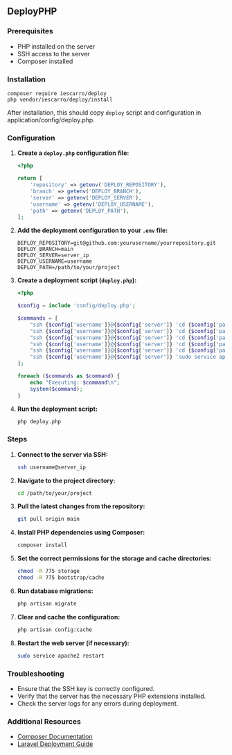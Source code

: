 ## DeployPHP

### Prerequisites

- PHP installed on the server
- SSH access to the server
- Composer installed

### Installation

```
composer require iescarro/deploy
php vendor/iescarro/deploy/install
```

After installation, this should copy ```deploy``` script and configuration in 
application/config/deploy.php.

### Configuration

1. **Create a `deploy.php` configuration file:**
    ```php
    <?php

    return [
        'repository' => getenv('DEPLOY_REPOSITORY'),
        'branch' => getenv('DEPLOY_BRANCH'),
        'server' => getenv('DEPLOY_SERVER'),
        'username' => getenv('DEPLOY_USERNAME'),
        'path' => getenv('DEPLOY_PATH'),
    ];
    ```

2. **Add the deployment configuration to your `.env` file:**
    ```
    DEPLOY_REPOSITORY=git@github.com:yourusername/yourrepository.git
    DEPLOY_BRANCH=main
    DEPLOY_SERVER=server_ip
    DEPLOY_USERNAME=username
    DEPLOY_PATH=/path/to/your/project
    ```

3. **Create a deployment script (`deploy.php`):**
    ```php
    <?php

    $config = include 'config/deploy.php';

    $commands = [
        "ssh {$config['username']}@{$config['server']} 'cd {$config['path']} && git pull origin {$config['branch']}'",
        "ssh {$config['username']}@{$config['server']} 'cd {$config['path']} && composer install'",
        "ssh {$config['username']}@{$config['server']} 'cd {$config['path']} && chmod -R 775 storage bootstrap/cache'",
        "ssh {$config['username']}@{$config['server']} 'cd {$config['path']} && php artisan migrate'",
        "ssh {$config['username']}@{$config['server']} 'cd {$config['path']} && php artisan config:cache'",
        "ssh {$config['username']}@{$config['server']} 'sudo service apache2 restart'",
    ];

    foreach ($commands as $command) {
        echo "Executing: $command\n";
        system($command);
    }
    ```

4. **Run the deployment script:**
    ```sh
    php deploy.php
    ```

### Steps

1. **Connect to the server via SSH:**
    ```sh
    ssh username@server_ip
    ```

2. **Navigate to the project directory:**
    ```sh
    cd /path/to/your/project
    ```

3. **Pull the latest changes from the repository:**
    ```sh
    git pull origin main
    ```

4. **Install PHP dependencies using Composer:**
    ```sh
    composer install
    ```

5. **Set the correct permissions for the storage and cache directories:**
    ```sh
    chmod -R 775 storage
    chmod -R 775 bootstrap/cache
    ```

6. **Run database migrations:**
    ```sh
    php artisan migrate
    ```

7. **Clear and cache the configuration:**
    ```sh
    php artisan config:cache
    ```

8. **Restart the web server (if necessary):**
    ```sh
    sudo service apache2 restart
    ```

### Troubleshooting

- Ensure that the SSH key is correctly configured.
- Verify that the server has the necessary PHP extensions installed.
- Check the server logs for any errors during deployment.

### Additional Resources

- [Composer Documentation](https://getcomposer.org/doc/)
- [Laravel Deployment Guide](https://laravel.com/docs/deployment)